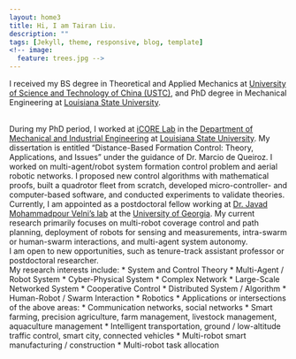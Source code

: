 ```yaml
---
layout: home3
title: Hi, I am Tairan Liu.
description: ""
tags: [Jekyll, theme, responsive, blog, template]
<!-- image:
  feature: trees.jpg -->
---
```


I received my BS degree in Theoretical and Applied Mechanics at <a href="http://en.ustc.edu.cn/" target="_blank">University of Science and Technology of China (USTC)</a>, and PhD degree in Mechanical Engineering at <a href="https://www.lsu.edu/" target="_blank">Louisiana State University</a>.

<br />
During my PhD period, I worked at <a href="https://icorelab.github.io" target="_blank">iCORE Lab</a> in the <a href="https://www.lsu.edu/eng/mie/" target="_blank">Department of Mechanical and Industrial Engineering</a> at <a href="https://www.lsu.edu/" target="_blank">Louisiana State University</a>. My dissertation is entitled “Distance-Based Formation Control: Theory, Applications, and Issues” under the guidance of Dr. Marcio de Queiroz. I worked on multi-agent/robot system formation control problem and aerial robotic networks. I proposed new control algorithms with mathematical proofs, built a quadrotor fleet from scratch, developed micro-controller- and computer-based software, and conducted experiments to validate theories.

<br />
Currently, I am appointed as a postdoctoral fellow working at <a href="http://cscl.engr.uga.edu/" target="_blank">Dr. Javad Mohammadpour Velni’s lab</a> at the <a href="https://www.uga.edu/">University of Georgia</a>. My current research primarily focuses on multi-robot coverage control and path planning, deployment of robots for sensing and measurements, intra-swarm or human-swarm interactions, and multi-agent system autonomy.

<br />
I am open to new opportunities, such as tenure-track assistant professor or postdoctoral researcher.

<br />
My research interests include:
* System and Control Theory
* Multi-Agent / Robot System
* Cyber-Physical System
* Complex Network
* Large-Scale Networked System
* Cooperative Control
* Distributed System / Algorithm
* Human-Robot / Swarm Interaction
* Robotics
* Applications or intersections of the above areas:
  * Communication networks, social networks
  * Smart farming, precision agriculture, farm management, livestock management, aquaculture management
  * Intelligent transportation, ground / low-altitude traffic control, smart city, connected vehicles
  * Multi-robot smart manufacturing / construction
  * Multi-robot task allocation

<!-- <img style="display:block; margin-left: auto; margin-right: auto;" src="Pics/index/ResearchInterest.png" width="480"> -->
<br />
